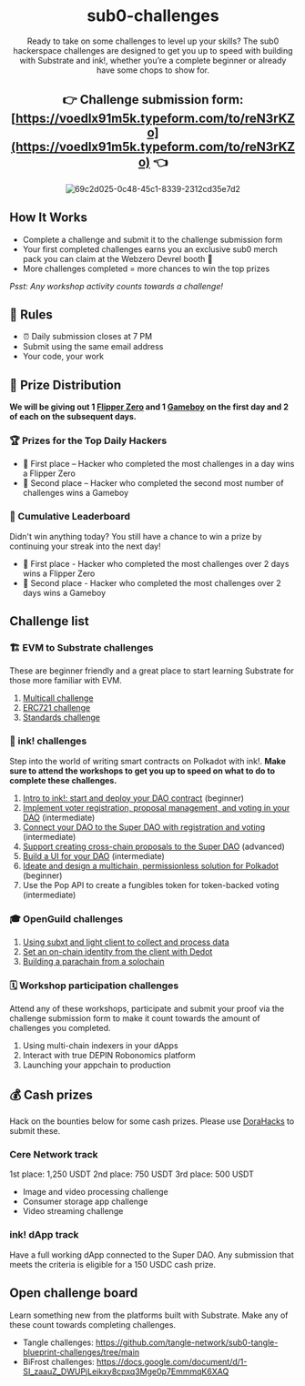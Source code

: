 <div align="center">

# sub0-challenges

Ready to take on some challenges to level up your skills? The sub0 hackerspace challenges are designed to get you up to speed with building with Substrate and ink!, whether you’re a complete beginner or already have some chops to show for.

## 👉 Challenge submission form: [https://voedlx91m5k.typeform.com/to/reN3rKZo](https://voedlx91m5k.typeform.com/to/reN3rKZo) 👈

![69c2d025-0c48-45c1-8339-2312cd35e7d2](https://github.com/user-attachments/assets/00b2ff58-8d09-44b3-9f7a-e40804090abe)

</div>

## How It Works

- Complete a challenge and submit it to the challenge submission form
- Your first completed challenges earns you an exclusive sub0 merch pack you can claim at the Webzero Devrel booth 🎁
- More challenges completed = more chances to win the top prizes

_Psst: Any workshop activity counts towards a challenge!_

## 📌 Rules

- ⏰ Daily submission closes at 7 PM
- Submit using the same email address
- Your code, your work

## 🎁 Prize Distribution

**We will be giving out 1 [Flipper Zero](https://flipperzero.one/) and 1 [Gameboy](https://www.nintendo.com/en-gb/Hardware/Nintendo-History/Game-Boy-Color/Game-Boy-Color-627137.html) on the first day and 2 of each on the subsequent days.**

### 🏆 Prizes for the Top Daily Hackers
- 🥇 First place – Hacker who completed the most challenges in a day wins a Flipper Zero
- 🥈 Second place – Hacker who completed the second most number of challenges wins a Gameboy

### 💪 Cumulative Leaderboard
Didn't win anything today? You still have a chance to win a prize by continuing your streak into the next day!

- 🥇 First place - Hacker who completed the most challenges over 2 days wins a Flipper Zero
- 🥈 Second place - Hacker who completed the most challenges over 2 days wins a Gameboy


## Challenge list

### 🏗️ EVM to Substrate challenges

These are beginner friendly and a great place to start learning Substrate for those more familiar with EVM.

1. [Multicall challenge](https://github.com/vikiival/sub0-reset/tree/main/multicall)
2. [ERC721 challenge](https://github.com/vikiival/sub0-reset/tree/main/erc721)
3. [Standards challenge](https://github.com/vikiival/sub0-reset/tree/main/standards)

### 🦑 ink! challenges

Step into the world of writing smart contracts on Polkadot with ink!. **Make sure to attend the workshops to get you up to speed on what to do to complete these challenges.**

1. [Intro to ink!: start and deploy your DAO contract](https://github.com/r0gue-io/sub0-ink-challenges/tree/main/challenges/challenge-1) (beginner)
2. [Implement voter registration, proposal management, and voting in your DAO](https://github.com/r0gue-io/sub0-ink-challenges/tree/main/challenges/challenge-2) (intermediate)
3. [Connect your DAO to the Super DAO with registration and voting](https://github.com/r0gue-io/sub0-ink-challenges/tree/main/challenges/challenge-3) (intermediate)
4. [Support creating cross-chain proposals to the Super DAO](https://github.com/r0gue-io/sub0-ink-challenges/tree/main/challenges/challenge-4) (advanced)
5. [Build a UI for your DAO](https://github.com/r0gue-io/sub0-ink-challenges/tree/main/challenges/challenge-5) (intermediate)
6. [Ideate and design a multichain, permissionless solution for Polkadot](https://github.com/r0gue-io/sub0-ink-challenges/tree/main/challenges/challenge-6) (beginner)
7. Use the Pop API to create a fungibles token for token-backed voting (intermediate)

### 🎓 OpenGuild challenges

1. [Using subxt and light client to collect and process data](https://github.com/openguild-labs/sub0-bangkok-challenges/tree/main/challenge-1)
2. [Set an on-chain identity from the client with Dedot](https://github.com/openguild-labs/sub0-bangkok-challenges/tree/main/challenge-2)
3. [Building a parachain from a solochain](https://github.com/openguild-labs/sub0-bangkok-challenges/tree/main/challenge-3)

### 🗓️ Workshop participation challenges

Attend any of these workshops, participate and submit your proof via the challenge submission form to make it count towards the amount of challenges you completed.

1. ​Using multi-chain indexers in your dApps
2. Interact with true DEPIN Robonomics platform
3. Launching your appchain to production

## 💰 Cash prizes 

Hack on the bounties below for some cash prizes. Please use [DoraHacks](https://dorahacks.io/hackathon/theblockspace-sub0) to submit these.

### Cere Network track

1st place: 1,250 USDT
2nd place: 750 USDT
3rd place: 500 USDT

- Image and video processing challenge
- Consumer storage app challenge
- Video streaming challenge

### ink! dApp track

Have a full working dApp connected to the Super DAO. Any submission that meets the criteria is eligible for a 150 USDC cash prize.

## Open challenge board

Learn something new from the platforms built with Substrate. Make any of these count towards completing challenges.

* Tangle challenges: https://github.com/tangle-network/sub0-tangle-blueprint-challenges/tree/main
* BiFrost challenges: https://docs.google.com/document/d/1-SI_zaauZ_DWUPjLeikxy8cpxq3Mge0p7EmmmqK6XAQ
